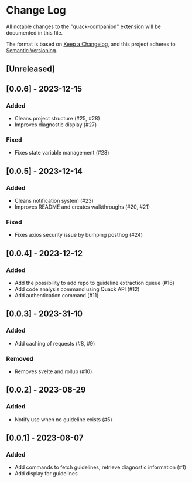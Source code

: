 # Change Log

All notable changes to the "quack-companion" extension will be documented in this file.

The format is based on [Keep a Changelog](https://keepachangelog.com/en/1.0.0/),
and this project adheres to [Semantic Versioning](https://semver.org/spec/v2.0.0.html).

## [Unreleased]

## [0.0.6] - 2023-12-15

### Added

- Cleans project structure (#25, #28)
- Improves diagnostic display (#27)

### Fixed

- Fixes state variable management (#28)

## [0.0.5] - 2023-12-14

### Added

- Cleans notification system (#23)
- Improves README and creates walkthroughs (#20, #21)

### Fixed

- Fixes axios security issue by bumping posthog (#24)

## [0.0.4] - 2023-12-12

### Added

- Add the possibility to add repo to guideline extraction queue (#16)
- Add code analysis command using Quack API (#12)
- Add authentication command (#11)

## [0.0.3] - 2023-31-10

### Added

- Add caching of requests (#8, #9)

### Removed

- Removes svelte and rollup (#10)

## [0.0.2] - 2023-08-29

### Added

- Notify use when no guideline exists (#5)

## [0.0.1] - 2023-08-07

### Added

- Add commands to fetch guidelines, retrieve diagnostic information (#1)
- Add display for guidelines

